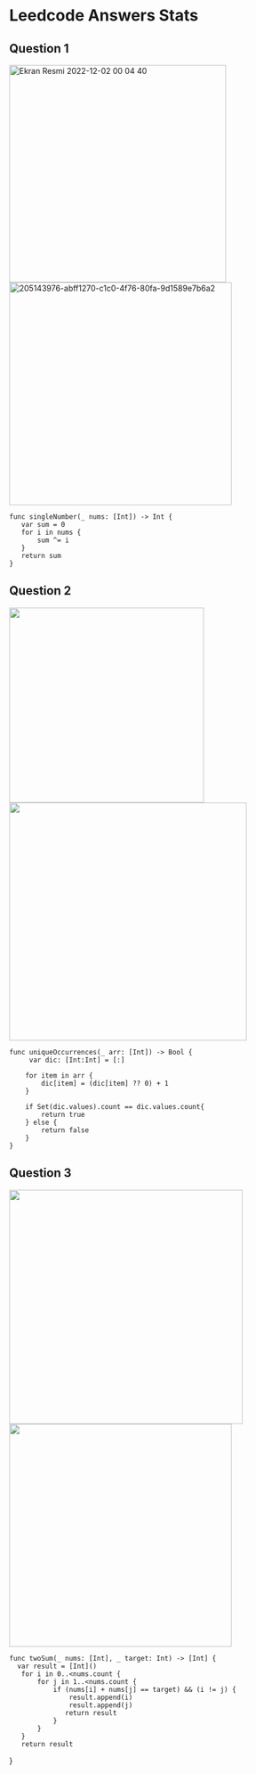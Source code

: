 # Leedcode Answers Stats

## Question 1
   <img width="390" alt="Ekran Resmi 2022-12-02 00 04 40" src="https://user-images.githubusercontent.com/59265478/205158982-969741aa-c736-4384-be37-b0ce05c474be.png"> <img width="400" alt="205143976-abff1270-c1c0-4f76-80fa-9d1589e7b6a2" src="https://user-images.githubusercontent.com/59265478/205485192-c629373c-86f4-47f6-b3bc-079482ea4fe0.png">




    
    
    func singleNumber(_ nums: [Int]) -> Int {
       var sum = 0
       for i in nums {
           sum ^= i
       }
       return sum 
    }
    



## Question 2
<img width="350" src="https://user-images.githubusercontent.com/59265478/204939625-5ee8eea3-00fd-4408-9e5e-471079d28dda.png"> <img width="427" src="https://user-images.githubusercontent.com/59265478/204939533-35727991-a56e-4f3a-be21-116fc7898210.png">

    
    func uniqueOccurrences(_ arr: [Int]) -> Bool {
         var dic: [Int:Int] = [:]
        
        for item in arr {
            dic[item] = (dic[item] ?? 0) + 1
        }
        
        if Set(dic.values).count == dic.values.count{
            return true
        } else {
            return false
        }
    }
    
 ## Question 3
<img width="420" src="https://user-images.githubusercontent.com/59265478/205485929-71e3d29f-f20c-4683-a046-60800c80a4b2.png"> <img width="400" src="https://user-images.githubusercontent.com/59265478/205485939-48c0180a-66c4-431e-91f0-2c34b69c103f.png">



    
    func twoSum(_ nums: [Int], _ target: Int) -> [Int] {
      var result = [Int]()
       for i in 0..<nums.count {
           for j in 1..<nums.count {
               if (nums[i] + nums[j] == target) && (i != j) {
                   result.append(i)
                   result.append(j)
                  return result
               }
           }
       }
       return result
   }
   



